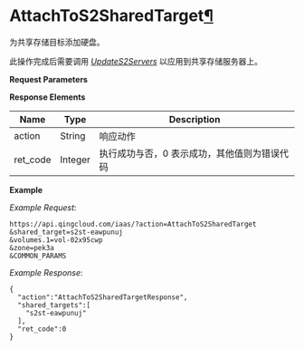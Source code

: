 ---
---

# AttachToS2SharedTarget[¶](#attachtos2sharedtarget "永久链接至标题")

为共享存储目标添加硬盘。

此操作完成后需要调用 [_UpdateS2Servers_](update_s2_servers.html#api-update-s2-server) 以应用到共享存储服务器上。

**Request Parameters**

**Response Elements**

| Name | Type | Description |
| --- | --- | --- |
| action | String | 响应动作 |
| ret_code | Integer | 执行成功与否，0 表示成功，其他值则为错误代码 |

**Example**

_Example Request_:

```
https://api.qingcloud.com/iaas/?action=AttachToS2SharedTarget
&shared_target=s2st-eawpunuj
&volumes.1=vol-02x95cwp
&zone=pek3a
&COMMON_PARAMS
```

_Example Response_:

```
{
  "action":"AttachToS2SharedTargetResponse",
  "shared_targets":[
    "s2st-eawpunuj"
  ],
  "ret_code":0
}
```
